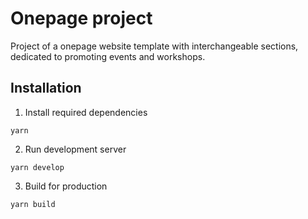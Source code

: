 Onepage project
===============

Project of a onepage website template with interchangeable sections, dedicated to promoting events and workshops.

## Installation

1. Install required dependencies
```
yarn
```

2. Run development server
```
yarn develop
```

3. Build for production
```
yarn build
```
